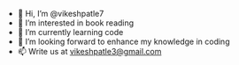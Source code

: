 - 👋 Hi, I’m @vikeshpatle7
- 👀 I’m interested in book reading
- 🌱 I’m currently learning code
- 💞️ I’m looking forward to enhance my knowledge in coding
- 📫 Write us at vikeshpatle3@gmail.com

<!---
vikeshpatle7/vikeshpatle7 is a ✨ special ✨ repository because its `README.md` (this file) appears on your GitHub profile.
You can click the Preview link to take a look at your changes.
--->
